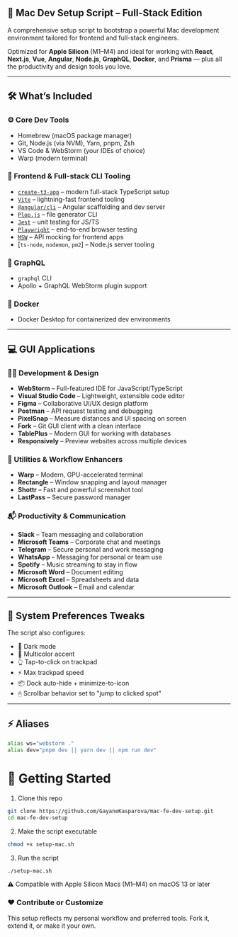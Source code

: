 ## 🍏 Mac Dev Setup Script – Full-Stack Edition

A comprehensive setup script to bootstrap a powerful Mac development environment tailored for frontend and full-stack engineers.

Optimized for **Apple Silicon** (M1–M4) and ideal for working with **React**, **Next.js**, **Vue**, **Angular**, **Node.js**, **GraphQL**, **Docker**, and **Prisma** — plus all the productivity and design tools you love.

---

## 🛠 What’s Included

### ⚙️ Core Dev Tools
- Homebrew (macOS package manager)
- Git, Node.js (via NVM), Yarn, pnpm, Zsh
- VS Code & WebStorm (your IDEs of choice)
- Warp (modern terminal)

### 🧰 Frontend & Full-stack CLI Tooling
- [`create-t3-app`](https://create.t3.gg/) – modern full-stack TypeScript setup
- [`Vite`](https://vitejs.dev/) – lightning-fast frontend tooling
- [`@angular/cli`](https://angular.io/cli) – Angular scaffolding and dev server
- [`Plop.js`](https://plopjs.com/) – file generator CLI
- [`Jest`](https://jestjs.io/) – unit testing for JS/TS
- [`Playwright`](https://playwright.dev/) – end-to-end browser testing
- [`MSW`](https://mswjs.io/) – API mocking for frontend apps
- [`ts-node`, `nodemon`, `pm2`] – Node.js server tooling

### 🧬 GraphQL
- `graphql` CLI
- Apollo + GraphQL WebStorm plugin support

### 🐳 Docker
- Docker Desktop for containerized dev environments

---

## 💻 GUI Applications

### 🧑‍💻 Development & Design
- **WebStorm** – Full-featured IDE for JavaScript/TypeScript
- **Visual Studio Code** – Lightweight, extensible code editor
- **Figma** – Collaborative UI/UX design platform
- **Postman** – API request testing and debugging
- **PixelSnap** – Measure distances and UI spacing on screen
- **Fork** – Git GUI client with a clean interface
- **TablePlus** – Modern GUI for working with databases
- **Responsively** – Preview websites across multiple devices

### 🧰 Utilities & Workflow Enhancers
- **Warp** – Modern, GPU-accelerated terminal
- **Rectangle** – Window snapping and layout manager
- **Shottr** – Fast and powerful screenshot tool
- **LastPass** – Secure password manager

### 📬 Productivity & Communication
- **Slack** – Team messaging and collaboration
- **Microsoft Teams** – Corporate chat and meetings
- **Telegram** – Secure personal and work messaging
- **WhatsApp** – Messaging for personal or team use
- **Spotify** – Music streaming to stay in flow
- **Microsoft Word** – Document editing
- **Microsoft Excel** – Spreadsheets and data
- **Microsoft Outlook** – Email and calendar

---

## 🔧 System Preferences Tweaks

The script also configures:

- 🌙 Dark mode
- 🎨 Multicolor accent
- 👆 Tap-to-click on trackpad
- ⚡ Max trackpad speed
- 📦 Dock auto-hide + minimize-to-icon
- 🖱 Scrollbar behavior set to "jump to clicked spot"

---

## ⚡ Aliases

```bash
alias ws="webstorm ."
alias dev="pnpm dev || yarn dev || npm run dev"
```

# 🚀 Getting Started

1. Clone this repo
```bash
git clone https://github.com/GayaneKasparova/mac-fe-dev-setup.git
cd mac-fe-dev-setup
```
2. Make the script executable
```bash
chmod +x setup-mac.sh
```

3. Run the script
```bash
./setup-mac.sh
```
⚠️ Compatible with Apple Silicon Macs (M1–M4) on macOS 13 or later

### ❤️ Contribute or Customize
This setup reflects my personal workflow and preferred tools.
Fork it, extend it, or make it your own.
